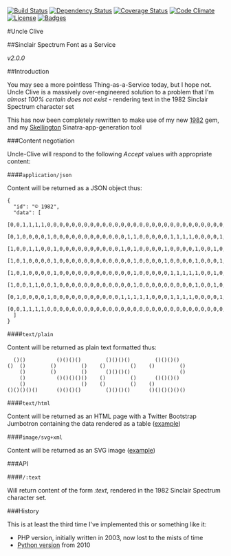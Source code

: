 [![Build Status](http://img.shields.io/travis/pikesley/uncle-clive.svg?style=flat-square)](https://travis-ci.org/pikesley/uncle-clive)
[![Dependency Status](http://img.shields.io/gemnasium/pikesley/uncle-clive.svg?style=flat-square)](https://gemnasium.com/pikesley/uncle-clive)
[![Coverage Status](http://img.shields.io/coveralls/pikesley/uncle-clive.svg?style=flat-square)](https://coveralls.io/r/pikesley/uncle-clive)
[![Code Climate](http://img.shields.io/codeclimate/github/pikesley/uncle-clive.svg?style=flat-square)](https://codeclimate.com/github/pikesley/uncle-clive)
[![License](http://img.shields.io/:license-mit-blue.svg?style=flat-square)](http://pikesley.mit-license.org)
[![Badges](http://img.shields.io/:badges-6/6-ff6799.svg?style=flat-square)](https://github.com/badges/badgerbadgerbadger)

#Uncle Clive

##Sinclair Spectrum Font as a Service

_v2.0.0_

##Introduction

You may see a more pointless Thing-as-a-Service today, but I hope not. Uncle Clive is a massively over-engineered solution to a problem that I'm _almost 100% certain does not exist_ - rendering text in the 1982 Sinclair Spectrum character set

This has now been completely rewritten to make use of my new [1982](https://github.com/pikesley/nineteen-eighty-two) gem, and my [Skellington](http://sam.pikesley.org/projects/skellington/) Sinatra-app-generation tool

###Content negotiation

Uncle-Clive will respond to the following _Accept_ values with appropriate content:

####`application/json`

Content will be returned as a JSON object thus:

    {
      "id": "© 1982",
      "data": [
        [0,0,1,1,1,1,0,0,0,0,0,0,0,0,0,0,0,0,0,0,0,0,0,0,0,0,0,0,0,0,0,0,0,0,0,0,0,0,0,0,0,0,0,0,0,0,0,0],
        [0,1,0,0,0,0,1,0,0,0,0,0,0,0,0,0,0,0,0,1,1,0,0,0,0,0,1,1,1,1,0,0,0,0,1,1,1,1,0,0,0,0,1,1,1,1,0,0],
        [1,0,0,1,1,0,0,1,0,0,0,0,0,0,0,0,0,0,1,0,1,0,0,0,0,1,0,0,0,0,1,0,0,1,0,0,0,0,1,0,0,1,0,0,0,0,1,0],
        [1,0,1,0,0,0,0,1,0,0,0,0,0,0,0,0,0,0,0,0,1,0,0,0,0,1,0,0,0,0,1,0,0,0,1,1,1,1,0,0,0,0,0,0,0,0,1,0],
        [1,0,1,0,0,0,0,1,0,0,0,0,0,0,0,0,0,0,0,0,1,0,0,0,0,0,1,1,1,1,1,0,0,1,0,0,0,0,1,0,0,0,1,1,1,1,0,0],
        [1,0,0,1,1,0,0,1,0,0,0,0,0,0,0,0,0,0,0,0,1,0,0,0,0,0,0,0,0,0,1,0,0,1,0,0,0,0,1,0,0,1,0,0,0,0,0,0],
        [0,1,0,0,0,0,1,0,0,0,0,0,0,0,0,0,0,0,1,1,1,1,1,0,0,0,1,1,1,1,0,0,0,0,1,1,1,1,0,0,0,1,1,1,1,1,1,0],
        [0,0,1,1,1,1,0,0,0,0,0,0,0,0,0,0,0,0,0,0,0,0,0,0,0,0,0,0,0,0,0,0,0,0,0,0,0,0,0,0,0,0,0,0,0,0,0,0]
      ]
    }

####`text/plain`

Content will be returned as plain text formatted thus:


      ()()          ()()()()        ()()()()        ()()()()    
    ()  ()        ()        ()    ()        ()    ()        ()  
        ()        ()        ()      ()()()()                ()  
        ()          ()()()()()    ()        ()      ()()()()    
        ()                  ()    ()        ()    ()            
    ()()()()()      ()()()()        ()()()()      ()()()()()()  


####`text/html`

Content will be returned as an HTML page with a Twitter Bootstrap Jumbotron containing the data rendered as a table ([example](http://uncleclive.herokuapp.com/%C2%A9%201982%20Sinclair%20Research%20Ltd))

####`image/svg+xml`

Content will be returned as an SVG image ([example](http://uncleclive.herokuapp.com/%C2%A9%201982%20Sinclair%20Research%20Ltd.svg))

###API

####`/:text`

Will return content of the form _:text_, rendered in the 1982 Sinclair Spectrum character set.


###History

This is at least the third time I've implemented this or something like it:

* PHP version, initially written in 2003, now lost to the mists of time
* [Python version](http://org.orgraphone.org/2010/09/the-sinclair-spectrum-font-simulator/) from 2010
